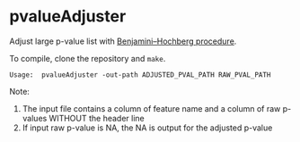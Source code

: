 # pvalueAdjuster

Adjust large p-value list with [Benjamini–Hochberg procedure](https://en.wikipedia.org/wiki/False_discovery_rate).

To compile, clone the repository and ```make```.

```text
Usage:	pvalueAdjuster -out-path ADJUSTED_PVAL_PATH RAW_PVAL_PATH
```

Note:

1. The input file contains a column of feature name and a column of raw p-values WITHOUT the header line
2. If input raw p-value is NA, the NA is output for the adjusted p-value
